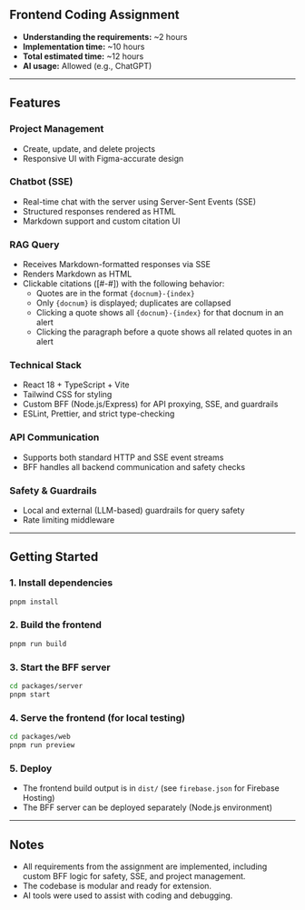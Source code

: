 ## Frontend Coding Assignment

- **Understanding the requirements:** ~2 hours
- **Implementation time:** ~10 hours
- **Total estimated time:** ~12 hours
- **AI usage:** Allowed (e.g., ChatGPT)

---

## Features

### Project Management

- Create, update, and delete projects
- Responsive UI with Figma-accurate design

### Chatbot (SSE)

- Real-time chat with the server using Server-Sent Events (SSE)
- Structured responses rendered as HTML
- Markdown support and custom citation UI

### RAG Query

- Receives Markdown-formatted responses via SSE
- Renders Markdown as HTML
- Clickable citations ([#-#]) with the following behavior:
    - Quotes are in the format `{docnum}-{index}`
    - Only `{docnum}` is displayed; duplicates are collapsed
    - Clicking a quote shows all `{docnum}-{index}` for that docnum in an alert
    - Clicking the paragraph before a quote shows all related quotes in an alert

### Technical Stack

- React 18 + TypeScript + Vite
- Tailwind CSS for styling
- Custom BFF (Node.js/Express) for API proxying, SSE, and guardrails
- ESLint, Prettier, and strict type-checking

### API Communication

- Supports both standard HTTP and SSE event streams
- BFF handles all backend communication and safety checks

### Safety & Guardrails

- Local and external (LLM-based) guardrails for query safety
- Rate limiting middleware

---

## Getting Started

### 1. Install dependencies

```sh
pnpm install
```

### 2. Build the frontend

```sh
pnpm run build
```

### 3. Start the BFF server

```sh
cd packages/server
pnpm start
```

### 4. Serve the frontend (for local testing)

```sh
cd packages/web
pnpm run preview
```

### 5. Deploy

- The frontend build output is in `dist/` (see `firebase.json` for Firebase Hosting)
- The BFF server can be deployed separately (Node.js environment)

---

## Notes

- All requirements from the assignment are implemented, including custom BFF logic for safety, SSE, and project management.
- The codebase is modular and ready for extension.
- AI tools were used to assist with coding and debugging.
